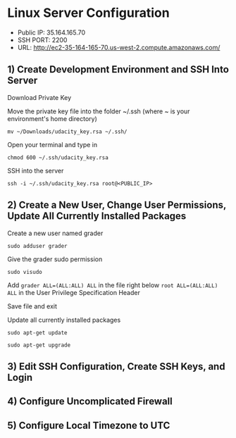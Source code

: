 # Linux Server Configuration

- Public IP: 35.164.165.70
- SSH PORT: 2200
- URL: http://ec2-35-164-165-70.us-west-2.compute.amazonaws.com/

## 1) Create Development Environment and SSH Into Server
Download Private Key

Move the private key file into the folder ~/.ssh (where ~ is your environment's home directory)

`mv ~/Downloads/udacity_key.rsa ~/.ssh/`

Open your terminal and type in

`chmod 600 ~/.ssh/udacity_key.rsa`

SSH into the server

`ssh -i ~/.ssh/udacity_key.rsa root@<PUBLIC_IP>`

## 2) Create a New User, Change User Permissions, Update All Currently Installed Packages

Create a new user named grader

`sudo adduser grader`

Give the grader sudo permission

`sudo visudo`

Add `grader ALL=(ALL:ALL) ALL` in the file right below `root ALL=(ALL:ALL) ALL` in the User Privilege Specification Header

Save file and exit

Update all currently installed packages

`sudo apt-get update`

`sudo apt-get upgrade`

## 3) Edit SSH Configuration, Create SSH Keys, and Login

## 4) Configure Uncomplicated Firewall

## 5) Configure Local Timezone to UTC


